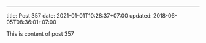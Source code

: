 ---
title: Post 357
date: 2021-01-01T10:28:37+07:00
updated: 2018-06-05T08:36:01+07:00

This is content of post 357